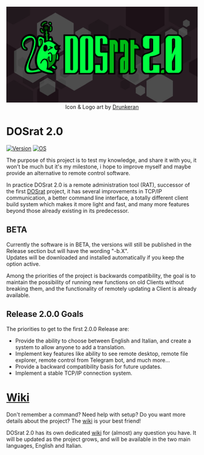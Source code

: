 <p align="center"><img src="https://raw.githubusercontent.com/Criper98/DOSrat-2.0/main/Immagini/Logo.jpg" width="650"></br>
Icon & Logo art by <a href="https://www.instagram.com/drunkeran.e.co/">Drunkeran</a>
</p>

# DOSrat 2.0

[![Version](https://img.shields.io/github/v/tag/Criper98/DOSrat-2.0?color=brightgreen&label=Version&style=flat-square)]()
[![OS](https://img.shields.io/badge/OS-Windows-blue?style=flat-square)]()

The purpose of this project is to test my knowledge, and share it with you, it won't be much but it's my milestone, i hope to improve myself and maybe provide an alternative to remote control software.

In practice DOSrat 2.0 is a remote administration tool (RAT), successor of the first [DOSrat](https://github.com/Criper98/DOSrat) project, it has several improvements in TCP/IP communication, a better command line interface, a totally different client build system which makes it more light and fast, and many more features beyond those already existing in its predecessor.

## BETA

Currently the software is in BETA, the versions will still be published in the Release section but will have the wording "-b.X".<br/>
Updates will be downloaded and installed automatically if you keep the option active.<br/>

Among the priorities of the project is backwards compatibility, the goal is to maintain the possibility of running new functions on old Clients without breaking them, and the functionality of remotely updating a Client is already available.

## Release 2.0.0 Goals

The priorities to get to the first 2.0.0 Release are:
* Provide the ability to choose between English and Italian, and create a system to allow anyone to add a translation.
* Implement key features like ability to see remote desktop, remote file explorer, remote control from Telegram bot, and much more…
* Provide a backward compatibility basis for future updates.
* Implement a stable TCP/IP connection system.

# [Wiki](https://github.com/Criper98/DOSrat-2.0/wiki)

Don't remember a command? Need help with setup? Do you want more details about the project? The [wiki](https://github.com/Criper98/DOSrat-2.0/wiki) is your best friend!

DOSrat 2.0 has its own dedicated [wiki](https://github.com/Criper98/DOSrat-2.0/wiki) for (almost) any question you have. It will be updated as the project grows, and will be available in the two main languages, English and Italian.
